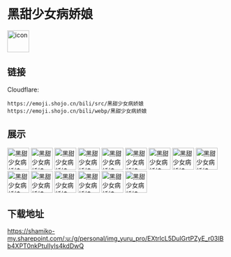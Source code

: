 # 黑甜少女病娇娘
<img src="https://emoji.shojo.cn/bili/src/黑甜少女病娇娘/icon.png" width="50" height="50" alt="icon">

## 链接
Cloudflare:
```
https://emoji.shojo.cn/bili/src/黑甜少女病娇娘
https://emoji.shojo.cn/bili/webp/黑甜少女病娇娘
```
## 展示
<img src="https://emoji.shojo.cn/bili/src/黑甜少女病娇娘/黑甜少女病娇娘-好可怕.png" width="50" height="50" alt="黑甜少女病娇娘-好可怕">
<img src="https://emoji.shojo.cn/bili/src/黑甜少女病娇娘/黑甜少女病娇娘-咬手指.png" width="50" height="50" alt="黑甜少女病娇娘-咬手指">
<img src="https://emoji.shojo.cn/bili/src/黑甜少女病娇娘/黑甜少女病娇娘-嘲笑.png" width="50" height="50" alt="黑甜少女病娇娘-嘲笑">
<img src="https://emoji.shojo.cn/bili/src/黑甜少女病娇娘/黑甜少女病娇娘-kimo.png" width="50" height="50" alt="黑甜少女病娇娘-kimo">
<img src="https://emoji.shojo.cn/bili/src/黑甜少女病娇娘/黑甜少女病娇娘-祈祷.png" width="50" height="50" alt="黑甜少女病娇娘-祈祷">
<img src="https://emoji.shojo.cn/bili/src/黑甜少女病娇娘/黑甜少女病娇娘-开门.png" width="50" height="50" alt="黑甜少女病娇娘-开门">
<img src="https://emoji.shojo.cn/bili/src/黑甜少女病娇娘/黑甜少女病娇娘-喜欢.png" width="50" height="50" alt="黑甜少女病娇娘-喜欢">
<img src="https://emoji.shojo.cn/bili/src/黑甜少女病娇娘/黑甜少女病娇娘-这样啊.png" width="50" height="50" alt="黑甜少女病娇娘-这样啊">
<img src="https://emoji.shojo.cn/bili/src/黑甜少女病娇娘/黑甜少女病娇娘-yue.png" width="50" height="50" alt="黑甜少女病娇娘-yue">
<img src="https://emoji.shojo.cn/bili/src/黑甜少女病娇娘/黑甜少女病娇娘-冷漠.png" width="50" height="50" alt="黑甜少女病娇娘-冷漠">
<img src="https://emoji.shojo.cn/bili/src/黑甜少女病娇娘/黑甜少女病娇娘-瞪.png" width="50" height="50" alt="黑甜少女病娇娘-瞪">
<img src="https://emoji.shojo.cn/bili/src/黑甜少女病娇娘/黑甜少女病娇娘-啊哈哈.png" width="50" height="50" alt="黑甜少女病娇娘-啊哈哈">
<img src="https://emoji.shojo.cn/bili/src/黑甜少女病娇娘/黑甜少女病娇娘-识破.png" width="50" height="50" alt="黑甜少女病娇娘-识破">
<img src="https://emoji.shojo.cn/bili/src/黑甜少女病娇娘/黑甜少女病娇娘-求求了.png" width="50" height="50" alt="黑甜少女病娇娘-求求了">
<img src="https://emoji.shojo.cn/bili/src/黑甜少女病娇娘/黑甜少女病娇娘-来吧.png" width="50" height="50" alt="黑甜少女病娇娘-来吧">

## 下载地址

https://shamiko-my.sharepoint.com/:u:/g/personal/img_yuru_pro/EXtrlcL5DulGrtPZyE_r03IBb4XPT0nkPtuIIyIs4kdDwQ